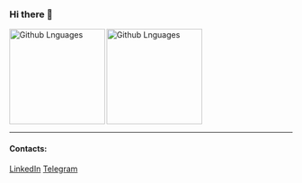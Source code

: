### Hi there 👋

<!--
Here are some ideas to get you started:

- 🔭 I’m currently working on ...
- 🌱 I’m currently learning ...
- 👯 I’m looking to collaborate on ...
- 🤔 I’m looking for help with ...
- 💬 Ask me about ...
- 📫 How to reach me: ...
- 😄 Pronouns: ...
- ⚡ Fun fact: ...
-->
<img height="170em"  alt="Github Lnguages" src="https://github-readme-codewars-stats.herokuapp.com/api/?username=SpawnLeon&card&colormode=dark_mode" />
<img height="170em" align="left" alt="Github Lnguages" src="https://github-readme-stats-eight-theta.vercel.app/api/top-langs/?username=SpawnLeon&theme=radical&layout=compact" />


---
#### Contacts:
<a target='_blank' title='LinkedIn' href="https://www.linkedin.com/in/alalleonov/">LinkedIn</a>
<a target='_blank' title='Telegram' href="https://t.me/spawnleon">Telegram</a>
